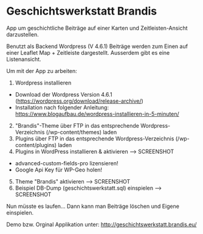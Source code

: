 # Geschichtswerkstatt Brandis
App um geschichtliche Beiträge auf einer Karten und Zeitleisten-Ansicht darzustellen.

Benutzt als Backend Wordpress (V 4.6.1)
Beiträge werden zum Einen auf einer Leaflet Map + Zeitleiste dargestellt.
Ausserdem gibt es eine Listenansicht.

Um mit der App zu arbeiten:

1. Wordpress installieren
  - Download der Wordpress Version 4.6.1 (https://wordpress.org/download/release-archive/)
  - Installation nach folgender Anleitung:
    https://www.blogaufbau.de/wordpress-installieren-in-5-minuten/
2. "Brandis"-Theme über FTP in das entsprechende Wordpress-Verzeichnis (/wp-content/themes) laden 
3. Plugins über FTP in das entsprechende Wordpress-Verzeichnis (/wp-content/plugins) laden 
4. Plugins in WordPress installieren & aktivieren --> SCREENSHOT
  - advanced-custom-fields-pro lizensieren!
  - Google Api Key für WP-Geo holen!
5. Theme "Brandis" aktivieren --> SCREENSHOT
6. Beispiel DB-Dump (geschichtswerkstatt.sql) einspielen --> SCREENSHOT

Nun müsste es laufen...
Dann kann man Beiträge löschen und Eigene einspielen.

Demo bzw. Orginal Applikation unter: http://geschichtswerkstatt.brandis.eu/
